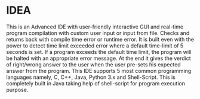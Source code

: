 # IDEA
This is an Advanced IDE with user-friendly interactive GUI and real-time program compilation with custom user input or input from file. 
Checks and returns back with compile time error or runtime error. It is built even with the power to detect time limit exceeded error 
where a default time-limit of 5 seconds is set. If a program exceeds the default time limit, the program will be halted with an 
appropriate error message. At the end it gives the verdict of right/wrong answer to the user when the user pre-sets his expected 
answer from the program. This IDE supports 5 most common programming languages namely, C, C++, Java, Python 3.x and Shell-Script.
This is completely built in Java taking help of shell-script for program execution purpose. 
